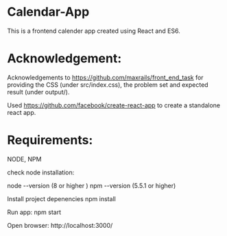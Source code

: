 Calendar-App
==================
This is a frontend calender app created using React and ES6.

Acknowledgement:
==================
Acknowledgements to https://github.com/maxrails/front_end_task for providing the CSS (under src/index.css), the problem set and expected result (under output/).

Used https://github.com/facebook/create-react-app to create a standalone react app.


Requirements:
==================
NODE, NPM

check node installation:

node --version (8 or higher )
npm --version (5.5.1 or higher)

Install project depenencies 
npm install

Run app:
npm start

Open browser: http://localhost:3000/

